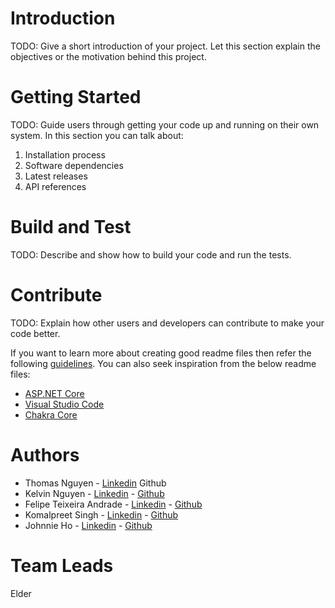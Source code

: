# Introduction 
TODO: Give a short introduction of your project. Let this section explain the objectives or the motivation behind this project. 

# Getting Started
TODO: Guide users through getting your code up and running on their own system. In this section you can talk about:
1.	Installation process
2.	Software dependencies
3.	Latest releases
4.	API references

# Build and Test
TODO: Describe and show how to build your code and run the tests. 

# Contribute
TODO: Explain how other users and developers can contribute to make your code better. 

If you want to learn more about creating good readme files then refer the following [guidelines](https://docs.microsoft.com/en-us/azure/devops/repos/git/create-a-readme?view=azure-devops). You can also seek inspiration from the below readme files:
- [ASP.NET Core](https://github.com/aspnet/Home)
- [Visual Studio Code](https://github.com/Microsoft/vscode)
- [Chakra Core](https://github.com/Microsoft/ChakraCore)

# Authors
- Thomas Nguyen - [Linkedin](https://www.linkedin.com/tn9517/) Github
- Kelvin Nguyen - [Linkedin](https://www.linkedin.com/in/kelvincelsius/) - [Github](https://github.com/callmecelsius)
- Felipe Teixeira Andrade - [Linkedin](https://www.linkedin.com/in/felipe-teixeira-andrade/) - [Github](https://github.com/felipetexa)
- Komalpreet Singh - [Linkedin](https://www.linkedin.com/in/komalpreet-singh-40ab17187/) - [Github](https://github.com/Komalpreet05)
- Johnnie Ho - [Linkedin](https://www.linkedin.com/in/johnnie-ho/) - [Github](https://github.com/hoj2atwit)

# Team Leads
Elder
